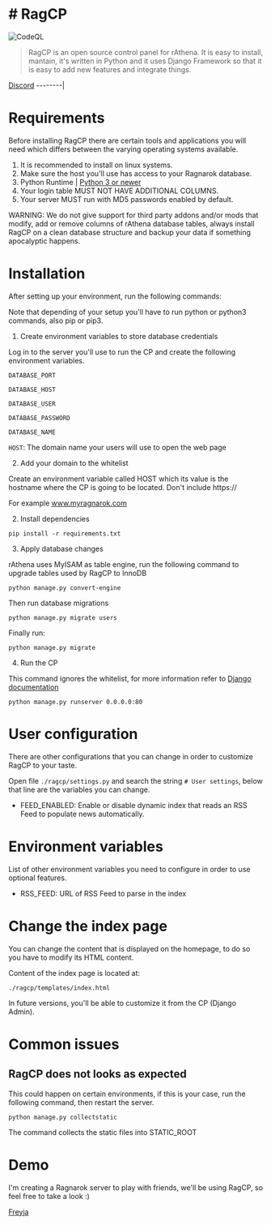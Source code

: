 # # RagCP

![CodeQL](https://github.com/Freyja-Folkvangr/ragpycp/workflows/CodeQL/badge.svg)

> RagCP is an open source control panel for rAthena. It is easy to install, mantain, it's written in Python and it uses Django Framework so that it is easy to add new features and integrate things.

[Discord](https://discord.gg/2Y92RMS)
--------|

# Requirements
Before installing RagCP there are certain tools and applications you will need which
differs between the varying operating systems available.

1. It is recommended to install on linux systems.
2. Make sure the host you'll use has access to your Ragnarok database.
3. Python Runtime | [Python 3 or newer](https://www.python.org/downloads/)
4. Your login table MUST NOT HAVE ADDITIONAL COLUMNS.
5. Your server MUST run with MD5 passwords enabled by default.

WARNING: We do not give support for third party addons and/or mods that modify, add or remove columns of rAthena database tables, always install RagCP on a clean database structure and backup your data if something apocalyptic happens. 

# Installation

After setting up your environment, run the following commands:

Note that depending of your setup you'll have to run python or python3 commands, also pip or pip3.

1. Create environment variables to store database credentials

Log in to the server you'll use to run the CP and create the following environment variables.

`DATABASE_PORT`

`DATABASE_HOST`

`DATABASE_USER`

`DATABASE_PASSWORD`

`DATABASE_NAME`

`HOST`: The domain name your users will use to open the web page

2. Add your domain to the whitelist

Create an environment variable called HOST which its value is the hostname where the CP is going to be located. Don't include https://

For example www.myragnarok.com

2. Install dependencies

`pip install -r requirements.txt`

3. Apply database changes

rAthena uses MyISAM as table engine, run the following command to upgrade tables used by RagCP to InnoDB

`python manage.py convert-engine`

Then run database migrations

`python manage.py migrate users`

Finally run:

`python manage.py migrate`

4. Run the CP

This command ignores the whitelist, for more information refer to [Django documentation](https://docs.djangoproject.com/en/3.0/ref/django-admin/)

`python manage.py runserver 0.0.0.0:80`

# User configuration

There are other configurations that you can change in order to customize RagCP to your taste.

Open file ```./ragcp/settings.py``` and search the string ```# User settings```, below that line are the variables you can change.

- FEED_ENABLED: Enable or disable dynamic index that reads an  RSS Feed to populate news automatically.

# Environment variables

List of other environment variables you need to configure in order to use optional features.

- RSS_FEED: URL of RSS Feed to parse in the index

# Change the index page

You can change the content that is displayed on the homepage, to do so you have to modify its HTML content.

Content of the index page is located at:

`./ragcp/templates/index.html`

In future versions, you'll be able to customize it from the CP (Django Admin).

# Common issues

## RagCP does not looks as expected

This could happen on certain environments, if this is your case, run the following command, then restart the server.

`python manage.py collectstatic`

The command collects the static files into STATIC_ROOT

# Demo
I'm creating a Ragnarok server to play with friends, we'll be using RagCP, so feel free to take a look :)

[Freyja](https://freyja-ragcp.herokuapp.com/)
